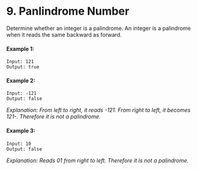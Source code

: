 # 9. Panlindrome Number
Determine whether an integer is a palindrome. An integer is a palindrome when it reads the same backward as forward.

#### Example 1:
```
Input: 121
Output: true
```
#### Example 2:
```
Input: -121
Output: false
```
*Explanation: From left to right, it reads -121. From right to left, it becomes 121-. Therefore it is not a palindrome.*

#### Example 3:
```
Input: 10
Output: false
```
*Explanation: Reads 01 from right to left. Therefore it is not a palindrome.*
